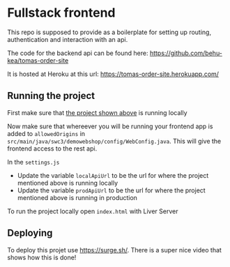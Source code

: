 # Fullstack frontend

This repo is supposed to provide as a boilerplate for setting up routing, authentication and interaction with an api.

The code for the backend api can be found here: https://github.com/behu-kea/tomas-order-site

It is hosted at Heroku at this url: https://tomas-order-site.herokuapp.com/

## Running the project

First make sure that [the project shown above](https://github.com/behu-kea/tomas-order-site) is running locally

Now make sure that whereever you will be running your frontend app is added to `allowedOrigins` in `src/main/java/swc3/demowebshop/config/WebConfig.java`. This will give the frontend access to the rest api.

In the `settings.js`

- Update the variable `localApiUrl` to be the url for where the project mentioned above is running locally
- Update the variable `prodApiUrl` to be the url for where the project mentioned above is running in production

To run the project locally open `index.html` with Liver Server

## Deploying

To deploy this projet use https://surge.sh/. There is a super nice video that shows how this is done!
